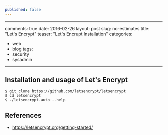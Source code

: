 ```yaml
---
published: false
---
```


--- 
comments: true 
date: 2016-02-26
layout: post
slug: no-estimates
title: "Let's Encrypt"
teaser: "Let's Encrupt  Installation"
categories: 
- web
- blog
tags: 
- security
- sysadmin
---

## Installation and usage of Let's Encrypt

    $ git clone https://github.com/letsencrypt/letsencrypt
    $ cd letsencrypt
    $ ./letsencrypt-auto --help

## References

* https://letsencrypt.org/getting-started/